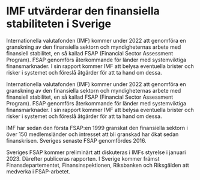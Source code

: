# IMF utvärderar den finansiella stabiliteten i Sverige

Internationella valutafonden (IMF) kommer under 2022 att genomföra en granskning av den finansiella sektorn och myndigheternas arbete med finansiell stabilitet, en så kallad FSAP (Financial Sector Assessment Program). FSAP genomförs återkommande för länder med systemviktiga finansmarknader. I sin rapport kommer IMF att belysa eventuella brister och risker i systemet och föreslå åtgärder för att ta hand om dessa.

Internationella valutafonden (IMF) kommer under 2022 att genomföra en granskning av den finansiella sektorn och myndigheternas arbete med finansiell stabilitet, en så kallad FSAP (Financial Sector Assessment Program). FSAP genomförs återkommande för länder med systemviktiga finansmarknader. I sin rapport kommer IMF att belysa eventuella brister och risker i systemet och föreslå åtgärder för att ta hand om dessa.

IMF har sedan den första FSAP:en 1999 granskat den finansiella sektorn i över 150 medlemsländer och intresset att bli granskad har ökat sedan finanskrisen. Sveriges senaste FSAP genomfördes 2016.

Sveriges FSAP kommer preliminärt att diskuteras i IMFs styrelse i januari 2023. Därefter publiceras rapporten. I Sverige kommer främst Finansdepartementet, Finansinspektionen, Riksbanken och Riksgälden att medverka i FSAP-arbetet.
